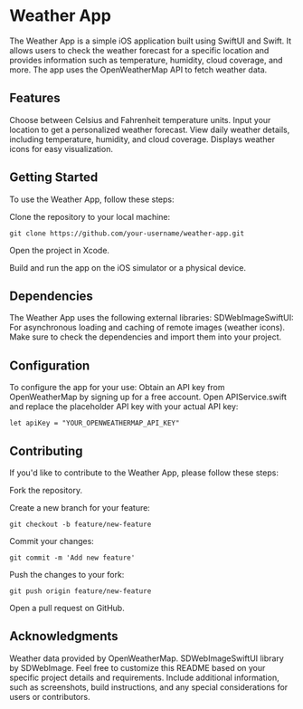 # Weather App

The Weather App is a simple iOS application built using SwiftUI and Swift. 
It allows users to check the weather forecast for a specific location and provides information such as temperature, humidity, cloud coverage, and more. 
The app uses the OpenWeatherMap API to fetch weather data.

## Features
Choose between Celsius and Fahrenheit temperature units.
Input your location to get a personalized weather forecast.
View daily weather details, including temperature, humidity, and cloud coverage.
Displays weather icons for easy visualization.

## Getting Started
To use the Weather App, follow these steps:

Clone the repository to your local machine:

`git clone https://github.com/your-username/weather-app.git`

Open the project in Xcode.

Build and run the app on the iOS simulator or a physical device.

## Dependencies
The Weather App uses the following external libraries:
SDWebImageSwiftUI: 
For asynchronous loading and caching of remote images (weather icons).
Make sure to check the dependencies and import them into your project.

## Configuration
To configure the app for your use:
Obtain an API key from OpenWeatherMap by signing up for a free account.
Open APIService.swift and replace the placeholder API key with your actual API key:

`let apiKey = "YOUR_OPENWEATHERMAP_API_KEY"`

## Contributing
If you'd like to contribute to the Weather App, please follow these steps:

Fork the repository.

Create a new branch for your feature:

`git checkout -b feature/new-feature`

Commit your changes:

`git commit -m 'Add new feature'`

Push the changes to your fork:

`git push origin feature/new-feature`

Open a pull request on GitHub.


## Acknowledgments
Weather data provided by OpenWeatherMap.
SDWebImageSwiftUI library by SDWebImage.
Feel free to customize this README based on your specific project details and requirements. 
Include additional information, such as screenshots, build instructions, and any special considerations for users or contributors.





